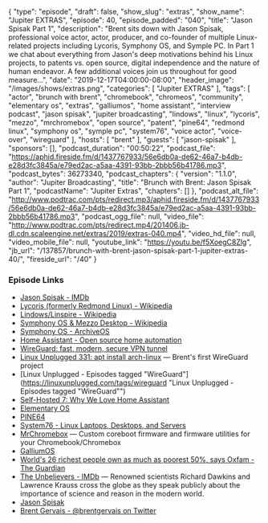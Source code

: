 {
  "type": "episode",
  "draft": false,
  "show_slug": "extras",
  "show_name": "Jupiter EXTRAS",
  "episode": 40,
  "episode_padded": "040",
  "title": "Jason Spisak Part 1",
  "description": "Brent sits down with Jason Spisak, professional voice actor, actor, producer, and co-founder of multiple Linux-related projects including Lycoris, Symphony OS, and Symple PC. In Part 1 we chat about everything from Jason's deep motivations behind his Linux projects, to patents vs. open source, digital independence and the nature of human endeavor. A few additional voices join us throughout for good measure...",
  "date": "2019-12-17T04:00:00-08:00",
  "header_image": "/images/shows/extras.png",
  "categories": [
    "Jupiter EXTRAS"
  ],
  "tags": [
    "actor",
    "brunch with brent",
    "chromebook",
    "chromeos",
    "community",
    "elementary os",
    "extras",
    "galliumos",
    "home assistant",
    "interview podcast",
    "jason spisak",
    "jupiter broadcasting",
    "lindows",
    "linux",
    "lycoris",
    "mezzo",
    "mrchromebox",
    "open source",
    "patent",
    "pine64",
    "redmond linux",
    "symphony os",
    "symple pc",
    "system76",
    "voice actor",
    "voice-over",
    "wireguard"
  ],
  "hosts": [
    "brent"
  ],
  "guests": [
    "jason-spisak"
  ],
  "sponsors": [],
  "podcast_duration": "00:50:22",
  "podcast_file": "https://aphid.fireside.fm/d/1437767933/56e6db0a-de62-46a7-b4db-e28d3fc3845a/e79ed2ac-a5aa-4391-93bb-2bbb56b41786.mp3",
  "podcast_bytes": 36273340,
  "podcast_chapters": {
    "version": "1.1.0",
    "author": "Jupiter Broadcasting",
    "title": "Brunch with Brent: Jason Spisak Part 1",
    "podcastName": "Jupiter Extras",
    "chapters": []
  },
  "podcast_alt_file": "http://www.podtrac.com/pts/redirect.mp3/aphid.fireside.fm/d/1437767933/56e6db0a-de62-46a7-b4db-e28d3fc3845a/e79ed2ac-a5aa-4391-93bb-2bbb56b41786.mp3",
  "podcast_ogg_file": null,
  "video_file": "http://www.podtrac.com/pts/redirect.mp4/201406.jb-dl.cdn.scaleengine.net/extras/2019/extras-040.mp4",
  "video_hd_file": null,
  "video_mobile_file": null,
  "youtube_link": "https://youtu.be/f5XoegC8Zlg",
  "jb_url": "/137857/brunch-with-brent-jason-spisak-part-1-jupiter-extras-40/",
  "fireside_url": "/40"
}


### Episode Links

  * [Jason Spisak - IMDb](https://www.imdb.com/name/nm1032853/ "Jason Spisak - IMDb")
  * [Lycoris (formerly Redmond Linux) - Wikipedia](https://en.wikipedia.org/wiki/Lycoris_\(company\) "Lycoris \(formerly Redmond Linux\) - Wikipedia")
  * [Lindows/Linspire - Wikipedia](https://en.wikipedia.org/wiki/Linspire#History "Lindows/Linspire - Wikipedia")
  * [Symphony OS & Mezzo Desktop - Wikipedia](https://en.wikipedia.org/wiki/Symphony_OS "Symphony OS & Mezzo Desktop - Wikipedia")
  * [Symphony OS - ArchiveOS](https://archiveos.org/symphony/ "Symphony OS - ArchiveOS")
  * [Home Assistant - Open source home automation](https://www.home-assistant.io/ "Home Assistant - Open source home automation")
  * [WireGuard: fast, modern, secure VPN tunnel](https://www.wireguard.com/ "WireGuard: fast, modern, secure VPN tunnel")
  * [Linux Unplugged 331: apt install arch-linux](https://linuxunplugged.com/331 "Linux Unplugged 331: apt install arch-linux") — Brent's first WireGuard project
  * [Linux Unplugged - Episodes tagged "WireGuard"](https://linuxunplugged.com/tags/wireguard "Linux Unplugged - Episodes tagged "WireGuard"")
  * [Self-Hosted 7: Why We Love Home Assistant](https://selfhosted.show/7 "Self-Hosted 7: Why We Love Home Assistant")
  * [Elementary OS](https://elementary.io/ "Elementary OS")
  * [PINE64](https://www.pine64.org/ "PINE64")
  * [System76 - Linux Laptops, Desktops, and Servers](https://system76.com/ "System76 - Linux Laptops, Desktops, and Servers")
  * [MrChromebox](https://mrchromebox.tech/ "MrChromebox") — Custom coreboot firmware and firmware utilities for your Chromebook/Chromebox
  * [GalliumOS](https://galliumos.org/ "GalliumOS")
  * [World's 26 richest people own as much as poorest 50%, says Oxfam - The Guardian](https://www.theguardian.com/business/2019/jan/21/world-26-richest-people-own-as-much-as-poorest-50-per-cent-oxfam-report "World's 26 richest people own as much as poorest 50%, says Oxfam - The Guardian")
  * [The Unbelievers - IMDb](https://www.imdb.com/title/tt2636522/ "The Unbelievers - IMDb") — Renowned scientists Richard Dawkins and Lawrence Krauss cross the globe as they speak publicly about the importance of science and reason in the modern world.
  * [Jason Spisak](http://www.jasonspisak.com/ "Jason Spisak")
  * [Brent Gervais - @brentgervais on Twitter](https://twitter.com/brentgervais "Brent Gervais - @brentgervais on Twitter")



